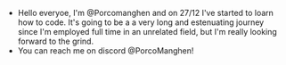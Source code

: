- Hello everyoe, I'm @Porcomanghen and on 27/12 I've started to loarn how to code. It's going to be a a very long and estenuating journey since I'm employed full time in an unrelated field, but I'm really looking forward to the grind.
- You can reach me on discord @PorcoManghen!

<!---
PorcoManghen/PorcoManghen is a ✨ special ✨ repository because its `README.md` (this file) appears on your GitHub profile.
You can click the Preview link to take a look at your changes.
--->
